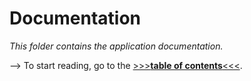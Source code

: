 # Documentation

*This folder contains the application documentation.*

--> To start reading, go to the [>>>**table of contents**<<<](index.md).